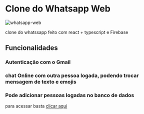 # Clone do Whatsapp Web

![whatsapp-web](https://user-images.githubusercontent.com/122728865/231864644-e1212549-5cb9-4f23-9a4d-293aac7ada90.gif)


clone do whatssapp feito com react + typescript e Firebase

## Funcionalidades

### Autenticação com o Gmail
### chat Online com outra pessoa logada, podendo trocar mensagem de texto e emojis
### Pode adicionar pessoas logadas no banco de dados

para acessar basta [clicar aqui](https://whatsapp-clone-hazel.vercel.app/)
